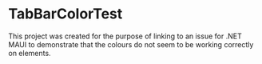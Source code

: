 # TabBarColorTest

This project was created for the purpose of linking to an issue for .NET MAUI to demonstrate that the colours do not seem to be working correctly on <TabBar> elements.
